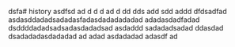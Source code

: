 dsfa# history
asdfsd
ad
d
d
d
ad
d
dd
dds
add
sdd
addd
dfdsadfad
asdasddadadsadadasfadasdadadadadad
adadasdadfadad
dsddddadadsadsadasdadadsad
asdaddd
sadadadsadad
ddasdad
dsadadadasdadadad
ad
adad
asdadadad
adasdf
ad

